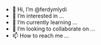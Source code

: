 - 👋 Hi, I’m @ferdymlydi
- 👀 I’m interested in ...
- 🌱 I’m currently learning ...
- 💞️ I’m looking to collaborate on ...
- 📫 How to reach me ...

<!---
ferdymlydi/ferdymlydi is a ✨ special ✨ repository because its `README.md` (this file) appears on your GitHub profile.
You can click the Preview link to take a look at your changes.
--->
